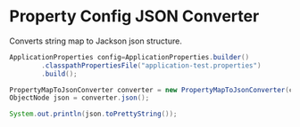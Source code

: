 # Property Config JSON Converter

Converts string map to Jackson json structure.

```java
ApplicationProperties config=ApplicationProperties.builder()
        .classpathPropertiesFile("application-test.properties")
        .build();

PropertyMapToJsonConverter converter = new PropertyMapToJsonConverter(config.map());
ObjectNode json = converter.json();

System.out.println(json.toPrettyString());
```
